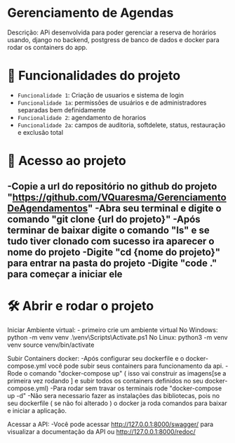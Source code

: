 # Gerenciamento de Agendas



Descrição:
APi desenvolvida para poder gerenciar a reserva de horários usando, django no backend, postgress de banco de dados e docker para rodar os containers do app.


# :hammer: Funcionalidades do projeto
- `Funcionalidade 1`: Criação de usuarios e sistema de login
- `Funcionalidade 1a`: permissões de usuários e de administradores separadas bem definidamente
- `Funcionalidade 2`: agendamento de horarios
- `Funcionalidade 2a`: campos de auditoria, softdelete, status, restauração e exclusão total 


# 📁 Acesso ao projeto
-Copie a url do repositório no github do projeto "https://github.com/VQuaresma/GerenciamentoDeAgendamentos"
-Abra seu terminal e digite o comando "git clone {url do projeto}"
-Após terminar de baixar digite o comando "ls" e se tudo tiver clonado com sucesso ira aparecer o nome do projeto
-Digite "cd {nome do projeto}" para entrar na pasta do projeto
-Digite "code ." para começar a iniciar ele 
-
# 🛠️ Abrir e rodar o projeto

Iniciar Ambiente virtual:
    - primeiro crie um ambiente virtual
    No Windows:
        python -m venv venv
        .\venv\Scripts\Activate.ps1
    No Linux: 
        python3 -m venv venv
        source venv/bin/activate

Subir Containers docker:
    -Após configurar seu dockerfile e o docker-compose.yml você pode subir seus containers para funcionamento da api.
        -Rode o comando "docker-compose up" ( isso vai construir as imagens[se a primeira vez rodando ] e subir todos os containers definidos no seu docker-compose.yml)
        -Para rodar sem travar os terminais rode "docker-compose up -d"
        -Não sera necessario fazer as instalações das bibliotecas, pois no seu dockerfile ( se não foi alterado ) o docker ja roda comandos para baixar e iniciar a aplicação.

Acessar a API:
    -Você pode acessar http://127.0.0.1:8000/swagger/ para visualizar a documentação da API ou http://127.0.0.1:8000/redoc/




